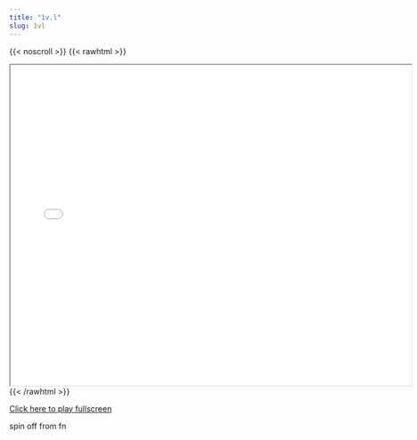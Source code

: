 ```yaml
---
title: "1v.l"
slug: 1vl
---
```


{{< noscroll >}}
{{< rawhtml >}}
<iframe width="720" height="576" name="iframe" src="/cjs-garchive/1vl/index.html"></iframe>
{{< /rawhtml >}}

[Click here to play fullscreen](/cjs-garchive/1vl/index.html)

spin off from fn
